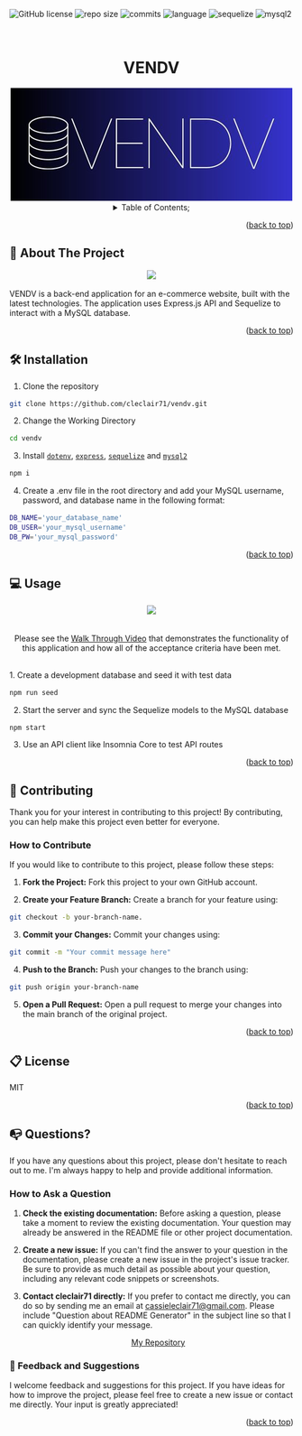   ![GitHub license](https://img.shields.io/badge/license-MIT-pink.svg)
  ![repo size](https://img.shields.io/github/repo-size/cleclair71/vendv?color=yellow)
  ![commits](https://img.shields.io/github/commit-activity/m/cleclair71/vendv/main)
  ![language](https://img.shields.io/github/languages/top/cleclair71/vendv)
  ![sequelize](https://img.shields.io/github/package-json/dependency-version/cleclair71/vendv/sequelize)
  ![mysql2](https://img.shields.io/github/package-json/dependency-version/cleclair71/vendv/mysql2?color=orange)

  <a name="readme-top"></a>
 <br />
 <div align="center">
 <h1 align="center">VENDV</h1>
    <a href="https://github.com/cleclair71/vendv">
     <img src="/assets/vendv.jpg" alt="Logo" height="200">
   </a>
  
<br />
<details><summary>Table of Contents;</summary>

* [About the Project](#description) 
 
* [Installation](#installation)
 
* [Usage](#usage) 

* [Contributing](#contributing)
 
* [license](#license)

* [Questions](#questions)

</details>
</div>

<p align="right">(<a href="#readme-top">back to top</a>)</p>

<a name="description"></a>
## :rocket: About The Project
<p align="center">
  <img src="assets\Capture.JPG"/>
</p>

VENDV is a back-end application for an e-commerce website, built with the latest technologies. The application uses Express.js API and Sequelize to interact with a MySQL database.

<p align="right">(<a href="#readme-top">back to top</a>)</p>


<a name="installation"></a>

## :hammer_and_wrench: Installation

1. Clone the repository 

```bash
git clone https://github.com/cleclair71/vendv.git
```
2. Change the Working Directory

```bash
cd vendv
```
3. Install [`dotenv`](https://www.npmjs.com/package/dotenv), [`express`](https://www.npmjs.com/package/express), [`sequelize`](https://www.npmjs.com/package/sequelize) and [`mysql2`](https://www.npmjs.com/package/mysql2)

```bash
npm i
```
4. Create a .env file in the root directory and add your MySQL username, password, and database name in the following format:

```bash
DB_NAME='your_database_name'
DB_USER='your_mysql_username'
DB_PW='your_mysql_password'
```


<p align="right">(<a href="#readme-top">back to top</a>)</p>
  <a name="usage"></a>

## :computer: Usage

<div align="center">
     <img src="assets\app.gif">
   </div>
   <br />

   <p align="center"> Please see the
   <a href="https://drive.google.com/file/d/1wABoMoaxNNmUpL76ygYWsNaVfpiiA2xF/view">Walk Through Video</a> that demonstrates the functionality of this application and how all of the acceptance criteria have been met.
   </p>
   <br />
1. Create a development database and seed it with test data

```bash
npm run seed
```
2. Start the server and sync the Sequelize models to the MySQL database

```bash
npm start
```
3. Use an API client like Insomnia Core to test API routes


<p align="right">(<a href="#readme-top">back to top</a>)</p>
  

 <a name="contributing"></a>

## :handshake: Contributing

Thank you for your interest in contributing to this project! By contributing, you can help make this project even better for everyone.

### How to Contribute

If you would like to contribute to this project, please follow these steps:
      
1. **Fork the Project:** Fork this project to your own GitHub account.

2. **Create your Feature Branch:** Create a branch for your feature using:
```bash 
git checkout -b your-branch-name.
```
3. **Commit your Changes:** Commit your changes using:
```bash 
git commit -m "Your commit message here"
```
4. **Push to the Branch:** Push your changes to the branch using:
```bash 
git push origin your-branch-name
```
5. **Open a Pull Request:** Open a pull request to merge your changes into the main branch of the original project.

<p align="right">(<a href="#readme-top">back to top</a>)</p>


<a name="license"></a>

## :clipboard: License
MIT
  
<p align="right">(<a href="#readme-top">back to top</a>)</p>


<a name="questions"></a>

## :mailbox_with_no_mail: Questions?

If you have any questions about this project, please don't hesitate to reach out to me. I'm always happy to help and provide additional information.

### How to Ask a Question

1. **Check the existing documentation:** Before asking a question, please take a moment to review the existing documentation. Your question may already be answered in the README file or other project documentation.

2. **Create a new issue:** If you can't find the answer to your question in the documentation, please create a new issue in the project's issue tracker. Be sure to provide as much detail as possible about your question, including any relevant code snippets or screenshots.

3. **Contact cleclair71 directly:** If you prefer to contact me directly, you can do so by sending me an email at cassieleclair71@gmail.com. Please include "Question about README Generator" in the subject line so that I can quickly identify your message.

   <p align="center"> 
   <a href="https://github.com/cleclair71/vendv">My Repository</a>
   </p>
   
### :pray: Feedback and Suggestions

I welcome feedback and suggestions for this project. If you have ideas for how to improve the project, please feel free to create a new issue or contact me directly. Your input is greatly appreciated!
 
  <p align="right">(<a href="#readme-top">back to top</a>)</p>
 
